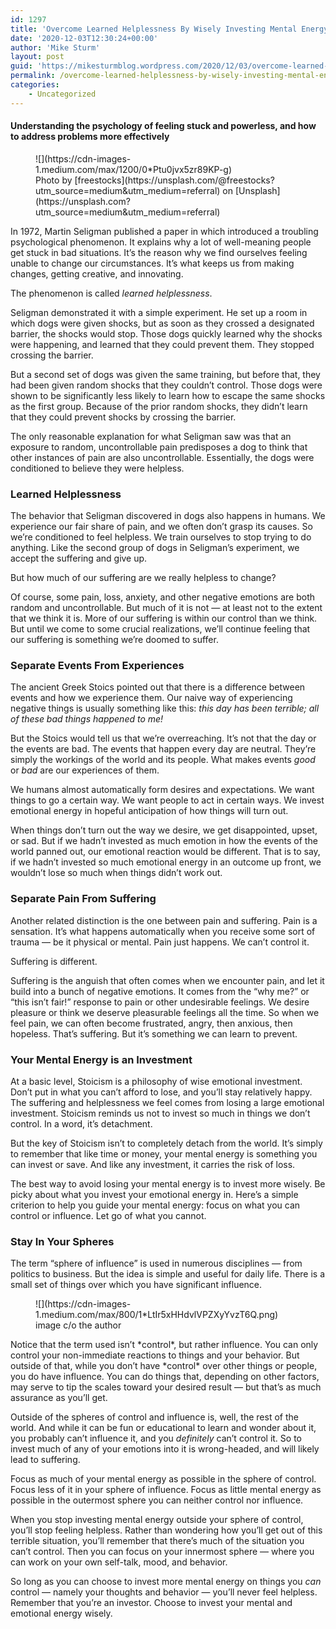 ```yaml
---
id: 1297
title: 'Overcome Learned Helplessness By Wisely Investing Mental Energy'
date: '2020-12-03T12:30:24+00:00'
author: 'Mike Sturm'
layout: post
guid: 'https://mikesturmblog.wordpress.com/2020/12/03/overcome-learned-helplessness-by-wisely-investing-mental-energy/'
permalink: /overcome-learned-helplessness-by-wisely-investing-mental-energy/
categories:
    - Uncategorized
---
```


#### Understanding the psychology of feeling stuck and powerless, and how to address problems more effectively

<figure class="wp-caption">![](https://cdn-images-1.medium.com/max/1200/0*Ptu0jvx5zr89KP-g)<figcaption class="wp-caption-text">Photo by [freestocks](https://unsplash.com/@freestocks?utm_source=medium&utm_medium=referral) on [Unsplash](https://unsplash.com?utm_source=medium&utm_medium=referral)</figcaption></figure>In 1972, Martin Seligman published a paper in which introduced a troubling psychological phenomenon. It explains why a lot of well-meaning people get stuck in bad situations. It’s the reason why we find ourselves feeling unable to change our circumstances. It’s what keeps us from making changes, getting creative, and innovating.

The phenomenon is called *learned helplessness*.

Seligman demonstrated it with a simple experiment. He set up a room in which dogs were given shocks, but as soon as they crossed a designated barrier, the shocks would stop. Those dogs quickly learned why the shocks were happening, and learned that they could prevent them. They stopped crossing the barrier.

But a second set of dogs was given the same training, but before that, they had been given random shocks that they couldn’t control. Those dogs were shown to be significantly less likely to learn how to escape the same shocks as the first group. Because of the prior random shocks, they didn’t learn that they could prevent shocks by crossing the barrier.

The only reasonable explanation for what Seligman saw was that an exposure to random, uncontrollable pain predisposes a dog to think that other instances of pain are also uncontrollable. Essentially, the dogs were conditioned to believe they were helpless.

### Learned Helplessness

The behavior that Seligman discovered in dogs also happens in humans. We experience our fair share of pain, and we often don’t grasp its causes. So we’re conditioned to feel helpless. We train ourselves to stop trying to do anything. Like the second group of dogs in Seligman’s experiment, we accept the suffering and give up.

But how much of our suffering are we really helpless to change?

Of course, some pain, loss, anxiety, and other negative emotions are both random and uncontrollable. But much of it is not — at least not to the extent that we think it is. More of our suffering is within our control than we think. But until we come to some crucial realizations, we’ll continue feeling that our suffering is something we’re doomed to suffer.

### Separate Events From Experiences

The ancient Greek Stoics pointed out that there is a difference between events and how we experience them. Our naive way of experiencing negative things is usually something like this: *this day has been terrible; all of these bad things happened to me!*

But the Stoics would tell us that we’re overreaching. It’s not that the day or the events are bad. The events that happen every day are neutral. They’re simply the workings of the world and its people. What makes events *good* or *bad* are our experiences of them.

We humans almost automatically form desires and expectations. We want things to go a certain way. We want people to act in certain ways. We invest emotional energy in hopeful anticipation of how things will turn out.

When things don’t turn out the way we desire, we get disappointed, upset, or sad. But if we hadn’t invested as much emotion in how the events of the world panned out, our emotional reaction would be different. That is to say, if we hadn’t invested so much emotional energy in an outcome up front, we wouldn’t lose so much when things didn’t work out.

### Separate Pain From Suffering

Another related distinction is the one between pain and suffering. Pain is a sensation. It’s what happens automatically when you receive some sort of trauma — be it physical or mental. Pain just happens. We can’t control it.

Suffering is different.

Suffering is the anguish that often comes when we encounter pain, and let it build into a bunch of negative emotions. It comes from the “why me?” or “this isn’t fair!” response to pain or other undesirable feelings. We desire pleasure or think we deserve pleasurable feelings all the time. So when we feel pain, we can often become frustrated, angry, then anxious, then hopeless. That’s suffering. But it’s something we can learn to prevent.

### Your Mental Energy is an Investment

At a basic level, Stoicism is a philosophy of wise emotional investment. Don’t put in what you can’t afford to lose, and you’ll stay relatively happy. The suffering and helplessness we feel comes from losing a large emotional investment. Stoicism reminds us not to invest so much in things we don’t control. In a word, it’s detachment.

But the key of Stoicism isn’t to completely detach from the world. It’s simply to remember that like time or money, your mental energy is something you can invest or save. And like any investment, it carries the risk of loss.

The best way to avoid losing your mental energy is to invest more wisely. Be picky about what you invest your emotional energy in. Here’s a simple criterion to help you guide your mental energy: focus on what you can control or influence. Let go of what you cannot.

### Stay In Your Spheres

The term “sphere of influence” is used in numerous disciplines — from politics to business. But the idea is simple and useful for daily life. There is a small set of things over which you have significant influence.

<figure class="wp-caption">![](https://cdn-images-1.medium.com/max/800/1*LtIr5xHHdvlVPZXyYvzT6Q.png)<figcaption class="wp-caption-text">image c/o the author</figcaption></figure>Notice that the term used isn’t *control*, but rather influence. You can only control your non-immediate reactions to things and your behavior. But outside of that, while you don’t have *control* over other things or people, you do have influence. You can do things that, depending on other factors, may serve to tip the scales toward your desired result — but that’s as much assurance as you’ll get.

Outside of the spheres of control and influence is, well, the rest of the world. And while it can be fun or educational to learn and wonder about it, you probably can’t influence it, and you *definitely* can’t control it. So to invest much of any of your emotions into it is wrong-headed, and will likely lead to suffering.

Focus as much of your mental energy as possible in the sphere of control. Focus less of it in your sphere of influence. Focus as little mental energy as possible in the outermost sphere you can neither control nor influence.

When you stop investing mental energy outside your sphere of control, you’ll stop feeling helpless. Rather than wondering how you’ll get out of this terrible situation, you’ll remember that there’s much of the situation you can’t control. Then you can focus on your innermost sphere — where you can work on your own self-talk, mood, and behavior.

So long as you can choose to invest more mental energy on things you *can* control — namely your thoughts and behavior — you’ll never feel helpless. Remember that you’re an investor. Choose to invest your mental and emotional energy wisely.